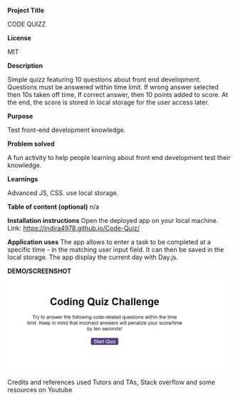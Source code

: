 **Project Title**

CODE QUIZZ

**License**

MIT

**Description**

Simple quizz featuring 10 questions about front end development.
Questions must be answered within time limit.
If wrong answer selected then 10s taken off time,
If correct answer, then 10 points added to score.
At the end, the score is stored in local storage for the user access later.

**Purpose**

Test front-end development knowledge.

**Problem solved**

A fun activity to help people learning about front end development test their knowledge.

**Learnings**

Advanced JS, CSS. use local storage.

**Table of content (optional)**
n/a

**Installation instructions**
Open the deployed app on your local machine.
Link: https://indira4978.github.io/Code-Quiz/

**Application uses**
The app allows to enter a task to be completed at a specific time - in the matching user input field. It can then be saved in the local storage. The app display the current day with Day.js.

**DEMO/SCREENSHOT**
![Alt text](assets/img/Coding-Quiz.png)

Credits and references used Tutors and TAs, Stack overflow and some resources on Youtube
